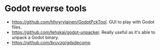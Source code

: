 # Godot reverse tools

- https://github.com/hhyyrylainen/GodotPckTool. GUI to play with Godot files.
- https://github.com/tehskai/godot-unpacker. Really useful as it's able to unpack a Godot binary.
- https://github.com/bruvzg/gdsdecomp
